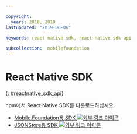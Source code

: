 ```yaml
---

copyright:
  years: 2018, 2019
lastupdated: "2019-06-06"

keywords: react native sdk, react native sdk api

subcollection:  mobilefoundation
---
```


#	React Native SDK
{: #reactnative_sdk_api}

npm에서 React Native SDK를 다운로드하십시오.

* [Mobile Foundation용 SDK ![외부 링크 아이콘](../../icons/launch-glyph.svg "외부 링크 아이콘")](https://www.npmjs.com/package/react-native-ibm-mobilefirst)
* [JSONStore용 SDK ![외부 링크 아이콘](../../icons/launch-glyph.svg "외부 링크 아이콘")](https://www.npmjs.com/package/react-native-mobilefirst-jsonstore)
